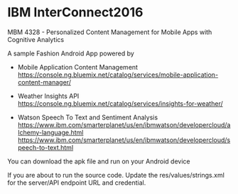# IBM InterConnect2016 
  MBM 4328 - Personalized Content Management for Mobile Apps with Cognitive Analytics

A sample Fashion Android App powered by 

- Mobile Application Content Management 
https://console.ng.bluemix.net/catalog/services/mobile-application-content-manager/

- Weather Insights API 
https://console.ng.bluemix.net/catalog/services/insights-for-weather/

- Watson Speech To Text and Sentiment Analysis 
https://www.ibm.com/smarterplanet/us/en/ibmwatson/developercloud/alchemy-language.html
https://www.ibm.com/smarterplanet/us/en/ibmwatson/developercloud/speech-to-text.html

You can download the apk file and run on your Android device 

If you are about to run the source code. Update the res/values/strings.xml for the server/API endpoint URL and credential. 
